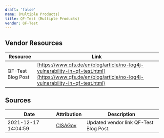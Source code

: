 ```yaml
---
draft: 'false'
name: (Multiple Products)
title: QF-Test (Multiple Products)
vendor: QF-Test
---
```


## Vendor Resources
| Resource | Link |
| --- | --- |
| QF-Test Blog Post | [https://www.qfs.de/en/blog/article/no-log4j-vulnerability-in-qf-test.html](https://www.qfs.de/en/blog/article/no-log4j-vulnerability-in-qf-test.html) |



## Sources
| Date | Attribution | Description |
| --- | --- | --- |
| 2021-12-17 14:04:59 | [CISAGov](https://raw.githubusercontent.com/cisagov/log4j-affected-db/develop/README.md) | Updated vendor link QF-Test Blog Post.  |
